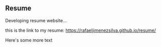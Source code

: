## Resume


Developing resume website...


this is the link to my resume:
https://rafaeljimenezsilva.github.io/resume/

Here's some more text
